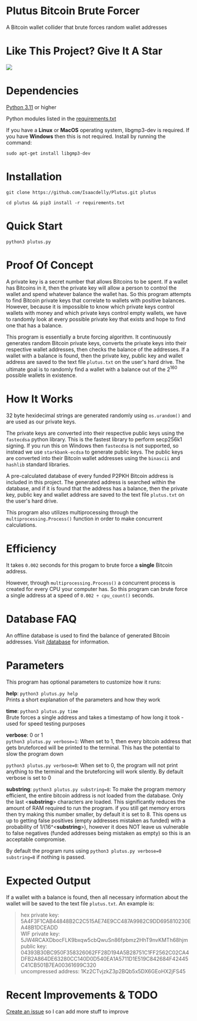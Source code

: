 # Plutus Bitcoin Brute Forcer

A Bitcoin wallet collider that brute forces random wallet addresses

# Like This Project? Give It A Star

[![](https://img.shields.io/github/stars/Isaacdelly/Plutus.svg)](https://github.com/Isaacdelly/Plutus)

# Dependencies

<a href="https://www.python.org/downloads/">Python 3.11</a> or higher

Python modules listed in the <a href="/requirements.txt">requirements.txt<a/>

If you have a __Linux__ or __MacOS__ operating system, libgmp3-dev is required. If you have __Windows__ then this is not required. Install by running the command:
```
sudo apt-get install libgmp3-dev
```

# Installation

```
git clone https://github.com/Isaacdelly/Plutus.git plutus
```
```
cd plutus && pip3 install -r requirements.txt
```

# Quick Start

```
python3 plutus.py
```

# Proof Of Concept

A private key is a secret number that allows Bitcoins to be spent. If a wallet has Bitcoins in it, then the private key will allow a person to control the wallet and spend whatever balance the wallet has. So this program attempts to find Bitcoin private keys that correlate to wallets with positive balances. However, because it is impossible to know which private keys control wallets with money and which private keys control empty wallets, we have to randomly look at every possible private key that exists and hope to find one that has a balance.

This program is essentially a brute forcing algorithm. It continuously generates random Bitcoin private keys, converts the private keys into their respective wallet addresses, then checks the balance of the addresses. If a wallet with a balance is found, then the private key, public key and wallet address are saved to the text file `plutus.txt` on the user's hard drive. The ultimate goal is to randomly find a wallet with a balance out of the 2<sup>160</sup> possible wallets in existence. 

# How It Works

32 byte hexidecimal strings are generated randomly using `os.urandom()` and are used as our private keys.

The private keys are converted into their respective public keys using the `fastecdsa` python library. This is the fastest library to perform secp256k1 signing. If you run this on Windows then `fastecdsa` is not supported, so instead we use `starkbank-ecdsa` to generate public keys. The public keys are converted into their Bitcoin wallet addresses using the `binascii` and `hashlib` standard libraries.

A pre-calculated database of every funded P2PKH Bitcoin address is included in this project. The generated address is searched within the database, and if it is found that the address has a balance, then the private key, public key and wallet address are saved to the text file `plutus.txt` on the user's hard drive.

This program also utilizes multiprocessing through the `multiprocessing.Process()` function in order to make concurrent calculations.

# Efficiency

It takes `0.002` seconds for this progam to brute force a __single__ Bitcoin address. 

However, through `multiprocessing.Process()` a concurrent process is created for every CPU your computer has. So this program can brute force a single address at a speed of `0.002 ÷ cpu_count()` seconds.

# Database FAQ

An offline database is used to find the balance of generated Bitcoin addresses. Visit <a href="/database/">/database</a> for information.

# Parameters

This program has optional parameters to customize how it runs:

__help__: `python3 plutus.py help` <br />
Prints a short explanation of the parameters and how they work

__time__: `python3 plutus.py time` <br />
Brute forces a single address and takes a timestamp of how long it took - used for speed testing purposes

__verbose__: 0 or 1 <br />
`python3 plutus.py verbose=1`: When set to 1, then every bitcoin address that gets bruteforced will be printed to the terminal. This has the potential to slow the program down

`python3 plutus.py verbose=0`: When set to 0, the program will not print anything to the terminal and the bruteforcing will work silently. By default verbose is set to 0

__substring__: `python3 plutus.py substring=8`:
To make the program memory efficient, the entire bitcoin address is not loaded from the database. Only the last <__substring__> characters are loaded. This significantly reduces the amount of RAM required to run the program. if you still get memory errors then try making this number smaller, by default it is set to 8. This opens us up to getting false positives (empty addresses mistaken as funded) with a probability of 1/(16^<__substring__>), however it does NOT leave us vulnerable to false negatives (funded addresses being mistaken as empty) so this is an acceptable compromise.

By default the program runs using `python3 plutus.py verbose=0 substring=8` if nothing is passed.
  
# Expected Output

If a wallet with a balance is found, then all necessary information about the wallet will be saved to the text file `plutus.txt`. An example is:

>hex private key: 5A4F3F1CAB44848B2C2C515AE74E9CC487A9982C9DD695810230EA48B1DCEADD<br/>
>WIF private key: 5JW4RCAXDbocFLK9bxqw5cbQwuSn86fpbmz2HhT9nvKMTh68hjm<br/>
>public key: 04393B30BC950F358326062FF28D194A5B28751C1FF2562C02CA4DFB2A864DE63280CC140D0D540EA1A5711D1E519C842684F42445C41CB501B7EA00361699C320<br/>
>uncompressed address: 1Kz2CTvjzkZ3p2BQb5x5DX6GEoHX2jFS45<br/>

# Recent Improvements & TODO

<a href="https://github.com/Isaacdelly/Plutus/issues">Create an issue</a> so I can add more stuff to improve

